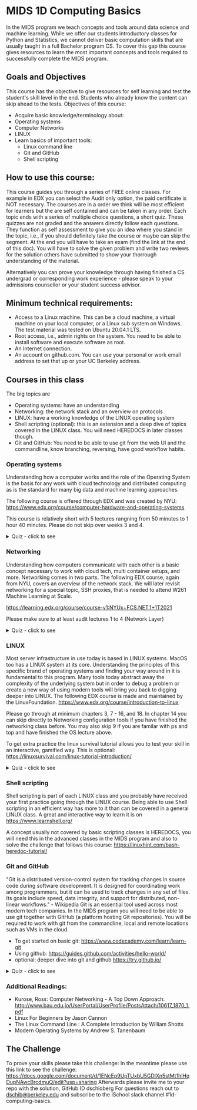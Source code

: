 # MIDS 1D Computing Basics

In the MIDS program we teach concepts and tools around data science and machine learning. While we offer our students introductory classes for Python and Statistics, we cannot deliver basic computation skills that are usually taught in a full Bachelor program CS. To cover this gap this course gives resources to learn the most important concepts and tools required to successfully complete the MIDS program.

## Goals and Objectives
This course has the objective to give resources for self learning and test the student's skill level in the end. Students who already know the content can skip ahead to the tests. 
Objectives of this course:
* Acquire basic knowledge/terminology about:
* Operating systems
* Computer Networks
* LINUX
* Learn basics of important tools:
  * Linux command line
  * Git and GitHub
  * Shell scripting

## How to use this course:
This course guides you through a series of FREE online classes. For example in EDX you can select the Audit only option, 
the paid certificate is NOT necessary. 
The courses are in a order we think will be most efficient for learners but the are self contained and can be taken in any order.
Each topic ends with a series of multiple choice questions, a short quiz. These quizzes are not graded and the answers directly follow each questions. They 
function as self assessment to give you an idea where you stand in the topic, i.e., if you should definitely take the course or maybe can skip the segment.
At the end you will have to take an exam (find the link at the end of this doc). You will have to solve the given problem and write two reviews for the solution 
others have submitted to show your thorrough understanding of the material.

Alternatively you can prove your knowledge through having finished a CS undergrad or corresponding work experience - please speak to your admissions counsellor or your student success advisor.

## Minimum technical requirements:
* Access to a Linux machine. This can be a cloud machine, a virtual machine on your local computer, or a Linux sub system on Windows. The test material was tested on Ubuntu 20.04.1 LTS.
* Root access, i.e., admin rights on the system. You need to be able to install software and execute software as root.
* An Internet connection.
* An account on github.com. You can use your personal or work email address to set that up or your UC Berkeley address.

## Courses in this class

The big topics are 
* Operating systems: have an understanding
* Networking: the network stack and an overview on protocols
* LINUX: have a working knowledge of the LINUX operating system
* Shell scripting (optional): this is an extension and a deep dive of topics covered in the LINUX class. You will need HEREDOCS in later classes though.
* Git and GitHub: You need to be able to use git from the web UI and the commandline, know branching, reversing, have good workflow habits.

### Operating systems
Understanding how a computer works and the role of the Operating System is the basis for any work with cloud technology and distributed computing as is the standard for many big data and machine learning approaches.

The following course is offered through EDX and was created by NYU:
https://www.edx.org/course/computer-hardware-and-operating-systems

This course is relatively short with 5 lectures rangning from 50 minutes to 1 hour 40 minutes. Please do not skip over weeks 3 and 4.

<details>
  <summary>Quiz - click to see</summary>

  1. What is an operating system?<br>
    (a) a collection of programs that manages hardware resources<br>
    (b) a system service provider to the application programs<br>
    (c) a link to interface the hardware and application programs<br>
    (d) all of the above

  <details>
    <summary>Answer</summary>
    d - all of the above
  </details>

  2. What is interprocess communication?<br>
    (a) communication within the process<br>
    (b) communication between two processes<br>
    (c) communication between two threads of the same process<br>
    (d) none of the mentioned
  
  <details>
    <summary>Answer</summary>
    b - communication between two processes
  </details>
  
  3. The CPU fetches the instruction from memory according to the value of the<br>
    (a) program counter<br>
    (b) status register<br>
    (c) instruction register<br>
    (d) program status word<br>
  <details>
    <summary>Answer</summary>
    a - The CPU fetches instructions from memory according to the value of the program counter. 
    These instructions may cause additional loading from and storing to specific memory addresses
  </details>
  
  4. Which one of the following is not shared by threads?<br>
    (a) program counter<br>
    (b) stack<br>
    (c) both program counter and stack<br>
    (d) none of the mentioned<br>  
  <details>
    <summary>Answer</summary>
    c
  </details>
  
  5. If one thread opens a file with read privileges then<br>
    (a) other threads in another process can also read from that file<br>
    (b) other threads in the same process can also read from that file<br>
    (c) any other thread can not read from that file<br>
    (d) all of the mentioned<br>
  <details>
    <summary>Answer</summary>
    b
  </details>
</details>  


### Networking 

Understanding how computers communicate with each other is a basic concept necessary to work with cloud tech, multi container setups, 
and more. Networking comes in two parts. The following EDX course, again from NYU, covers an overview of the network stack. 
We will later revisit networking for a special topic, SSH proxies, that is needed to attend W261 Machine Learning at Scale.

https://learning.edx.org/course/course-v1:NYUx+FCS.NET.1+1T2021

Please make sure to at least audit lectures 1 to 4 (Network Layer)

<details>
  <summary>Quiz - click to see</summary>

  1. Which of the following is private IP address?<br>
    (a)	12.0.0.1<br>
    (b)	168.172.19.39<br>
    (c)	172.15.14.36<br>
    (d) 192.168.24.43<br>
    
  <details>
    <summary>Answer</summary>
    d - Class A private address range is 10.0.0.0 through 10.255.255.255. Class B private address range is 172.16.0.0 through 172.31.255.255, and Class C private address range is 192.168.0.0 through 192.168.255.255.
  </details>

  2. What protocol is used to find the hardware address of a local device?<br>
    (a)	RARP<br>
    (b)	ARP<br>
    (c)	IP<br>
    (d) ICMP<br>  
  <details>
    <summary>Answer</summary>
    b - Address Resolution Protocol (ARP) is used to find the hardware address from a known IP address.
  </details>
  
  3. Which of the following addresses is used to deliver a message to the correct application program running on a host?<br>
    (a) Port<br>
    (b) IP<br>
    (c) Logical<br>
    (d) Physical<br>
  <details>
    <summary>Answer</summary>
    a 
  </details>    
  
  4. The values GET, POST, HEAD etc are specified in which line of the HTTP message?<br>
    (a) Request line<br>
    (b) Header line<br>
    (c) Status line<br>
    (d) Entity body
  <details>
    <summary>Answer</summary>
    a - It is specified in the method field of request line in the HTTP request message.
  </details>        
  
  5. Connection establishment in TCP is done by which mechanism?<br>
    (a) Flow control<br>
    (b) Three-Way Handshaking<br>
    (c) Forwarding<br>
    (d) Synchronization<br>
  <details>
    <summary>Answer</summary>
    b - A three-way handshake allows both, the server and the client to choose their Initial Sequence Number and inform the other party about it. 
  </details>      
</details>  

### LINUX
Most server infrastructure in use today is based in LINUX systems. MacOS too has a LINUX system at its core. Understanding the principles of this specific brand of operating systems and finding your way around in it is fundamental to this program. Many tools today abstract away the complexity of the underlying system but in order to debug a problem or create a new way of using modern tools will bring you back to digging deeper into LINUX.
The following EDX course is made and maintained by the LinuxFoundation.
https://www.edx.org/course/introduction-to-linux

Please go through at minimum chapters 3, 7 - 16, and 18. In chapter 14 you can skip directly to Networking configuration tools if you have finished the networking class before. You may also skip 9 if you are familar with ps and top and have finished the OS lecture above.

To get extra practice the linux survival tutorial allows you to test your skill in an interactive, gamified way. This is optional: https://linuxsurvival.com/linux-tutorial-introduction/

<details>
  <summary>Quiz - click to see</summary>

  1. What approach does an application use to communicate with the kernel?<br>
    (a) System Calls<br>
    (b) C Programs<br>
    (c) Shell Script<br>
    (d) Shell<br>
  <details>
    <summary>Answer</summary>
    a  
  </details>

  2. Which command creates an empty file if it does not exist?<br>
    (a) cat<br>
    (b) touch<br>
    (c) ed<br>
    (d) read<br>
    
  <details>
    <summary>Answer</summary>
    b 
  </details>
  
  3. Which command is used to change permissions of files and directories?<br>
    (a) mv<br>
    (b) chgrp<br>
    (c) chmod<br>
    (d) set<br>
  <details>
    <summary>Answer</summary>
    c 
  </details>    
  
  4. What would be the current working directory at the end of the following command sequence?<br>
     Code:
   
    $ pwd
    /home/user1/proj
    $ cd  src
    $ cd  generic
    $ cd  .
    $ pwd
   <br>
    (a) /home/user1/proj<br>
    (b) /home/user1/proj/src<br>
    (c) /home/user1<br>
    (d) /home/user1/proj/src/generic<br>
  <details>
    <summary>Answer</summary>
    d
  </details>        
  
  5. What is a shell in UNIX?<br>
    (a) a program through which users can issue commands to UNIX<br>
    (b) a window management system<br>
    (c) the login screen<br>
    (d) the thing that rides on the back of a turtle in UNIX
    
  <details>
    <summary>Answer</summary>
    a
  </details>      
</details>  

### Shell scripting
Shell scripting is part of each LINUX class and you probably have received your first practice going through the LINUX course. Being able to use Shell scripting in an efficient way has more to it than can be covered in a general LINUX class. A great and interactive way to learn it is 
on https://www.learnshell.org/

A concept usually not covered by basic scripting classes is HEREDOCS, you will need this in the advanced classes in the MIDS program and also to solve the challenge that follows this course: https://linuxhint.com/bash-heredoc-tutorial/

### Git and GitHub
"Git is a distributed version-control system for tracking changes in source code during software development. It is designed for coordinating work among programmers, but it can be used to track changes in any set of files. Its goals include speed, data integrity, and support for distributed, non-linear workflows." - Wikipedia
Git is an essential tool used across most modern tech companies. In the MIDS program you will need to be able to use git together with GitHub (a platform hosting Git repositories). You will be required to work with git from the commandline, local and remote locations such as VMs in the cloud. 

- To get started on basic git: https://www.codecademy.com/learn/learn-git
- Using github: https://guides.github.com/activities/hello-world/
- optional: deeper dive into git and github https://try.github.io/

<details>
  <summary>Quiz - click to see</summary>

  1. Git<br>
    (a)	is a distributed version control system<br>
    (b)	is an operating system<br>
    (c)	can have branches<br>
    (d) saves everything automatically<br>
    
  <details>
    <summary>Answer</summary>
    a and c - Always commit and push your progress!
  </details>

  2. Which of the following statements would create branch named as "mids"?<br>
    (a) ```git checkout -b mids```<br>
    (b) ```git checkout -c mids```<br>
    (c) ```git check -b mids```<br>
    (d) none of the mentioned<br>
  <details>
    <summary>Answer</summary>
    a
  </details>
  
  3. To sync a commit to a remote repository, e.g. on GitHub you need the command<br>
    (a) ```git pull```<br>
    (b) ```git sync```<br>
    (c) ```git push```<br>
    (d) ```git commit```<br>
  <details>
    <summary>Answer</summary>
    c - git commit only affects your local repository. 
  </details>    
  
  4. To download a copy of this repository you should execute<br>
    (a) ```git clone``` on your local computer<br>
    (b) ```git download``` on your local computer<br>
    (c) ```git get```<br>
    (d) none of the above<br>
  <details>
    <summary>Answer</summary>
    a
  </details>        
  
  5. To clone this reppository you need the URL found on the top of this page. The correct URL to clone is<br>
    (a) https://github.com/UC-Berkeley-I-School/MIDS-1D-Computing-Basic.wav<br>
    (b) https://github.com/UC-Berkeley-I-School/MIDS-1D-Computing-Basic.html<br>
    (c) https://github.com/UC-Berkeley-I-School/MIDS-1D-Computing-Basic.mp3<br>
    (d) https://github.com/UC-Berkeley-I-School/MIDS-1D-Computing-Basic.git<br>
  <details>
    <summary>Answer</summary>
    d 
  </details>      
</details> 

### Additional Readings:

* Kurose, Ross: Computer Networking - A Top Down Approach:
http://www.bau.edu.jo/UserPortal/UserProfile/PostsAttach/10617_1870_1.pdf
* Linux For Beginners by Jason Cannon
* The Linux Command Line : A Complete Introduction by William Shotts
* Modern Operating Systems by Andrew S. Tanenbaum

## The Challenge
To prove your skills please take this challenge: In the meantime please use this link to see the challenge:
https://docs.google.com/document/d/1ENcEp9UpTUxbU5GDlXn5stMt1hlHqDupNAwcBrcdmuQ/edit?usp=sharing
Afterwards please invite me to your repo with the solution, GitHub ID dschioberg 
For questions reach out to dschib@berkeley.edu and subscribe to the ISchool slack channel #1d-computing-basics.


